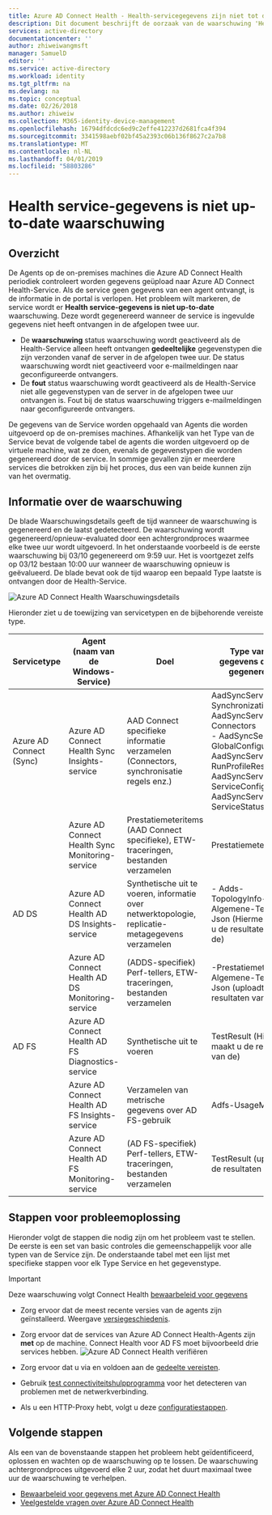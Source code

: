 ```yaml
---
title: Azure AD Connect Health - Health-servicegegevens zijn niet tot de datum-waarschuwing | Microsoft Docs
description: Dit document beschrijft de oorzaak van de waarschuwing 'Health service-gegevens is niet up-to-date' en het oplossen van deze.
services: active-directory
documentationcenter: ''
author: zhiweiwangmsft
manager: SamuelD
editor: ''
ms.service: active-directory
ms.workload: identity
ms.tgt_pltfrm: na
ms.devlang: na
ms.topic: conceptual
ms.date: 02/26/2018
ms.author: zhiweiw
ms.collection: M365-identity-device-management
ms.openlocfilehash: 16794dfdcdc6ed9c2effe412237d2681fca4f394
ms.sourcegitcommit: 3341598aebf02bf45a2393c06b136f8627c2a7b8
ms.translationtype: MT
ms.contentlocale: nl-NL
ms.lasthandoff: 04/01/2019
ms.locfileid: "58803286"
---
```

# <a name="health-service-data-is-not-up-to-date-alert"></a>Health service-gegevens is niet up-to-date waarschuwing

## <a name="overview"></a>Overzicht
De Agents op de on-premises machines die Azure AD Connect Health periodiek controleert worden gegevens geüpload naar Azure AD Connect Health-Service. Als de service geen gegevens van een agent ontvangt, is de informatie in de portal is verlopen. Het probleem wilt markeren, de service wordt er **Health service-gegevens is niet up-to-date** waarschuwing. Deze wordt gegenereerd wanneer de service is ingevulde gegevens niet heeft ontvangen in de afgelopen twee uur.  

* De **waarschuwing** status waarschuwing wordt geactiveerd als de Health-Service alleen heeft ontvangen **gedeeltelijke** gegevenstypen die zijn verzonden vanaf de server in de afgelopen twee uur. De status waarschuwing wordt niet geactiveerd voor e-mailmeldingen naar geconfigureerde ontvangers. 
* De **fout** status waarschuwing wordt geactiveerd als de Health-Service niet alle gegevenstypen van de server in de afgelopen twee uur ontvangen is. Fout bij de status waarschuwing triggers e-mailmeldingen naar geconfigureerde ontvangers.

De gegevens van de Service worden opgehaald van Agents die worden uitgevoerd op de on-premises machines. Afhankelijk van het Type van de Service bevat de volgende tabel de agents die worden uitgevoerd op de virtuele machine, wat ze doen, evenals de gegevenstypen die worden gegenereerd door de service. In sommige gevallen zijn er meerdere services die betrokken zijn bij het proces, dus een van beide kunnen zijn van het overmatig. 

## <a name="understanding-the-alert"></a>Informatie over de waarschuwing
De blade Waarschuwingsdetails geeft de tijd wanneer de waarschuwing is gegenereerd en de laatst gedetecteerd. De waarschuwing wordt gegenereerd/opnieuw-evaluated door een achtergrondproces waarmee elke twee uur wordt uitgevoerd. In het onderstaande voorbeeld is de eerste waarschuwing bij 03/10 gegenereerd om 9:59 uur. Het is voortgezet zelfs op 03/12 bestaan 10:00 uur wanneer de waarschuwing opnieuw is geëvalueerd.
De blade bevat ook de tijd waarop een bepaald Type laatste is ontvangen door de Health-Service. 
 
 ![Azure AD Connect Health Waarschuwingsdetails](./media/how-to-connect-health-data-freshness/data-freshness-details.png)
 
Hieronder ziet u de toewijzing van servicetypen en de bijbehorende vereiste type.

| Servicetype | Agent (naam van de Windows-Service) | Doel | Type van de gegevens die zijn gegenereerd  |
| --- | --- | --- | --- |  
| Azure AD Connect (Sync) | Azure AD Connect Health Sync Insights-service | AAD Connect specifieke informatie verzamelen (Connectors, synchronisatie regels enz.) | AadSyncService-SynchronizationRules <br />  AadSyncService-Connectors <br /> - AadSyncService-GlobalConfigurations  <br />  AadSyncService-RunProfileResults <br /> AadSyncService-ServiceConfigurations <br /> AadSyncService-ServiceStatus   |
|  | Azure AD Connect Health Sync Monitoring-service | Prestatiemeteritems (AAD Connect specifieke), ETW-traceringen, bestanden verzamelen | Prestatiemeteritem |
| AD DS | Azure AD Connect Health AD DS Insights-service | Synthetische uit te voeren, informatie over netwerktopologie, replicatie-metagegevens verzamelen |  - Adds-TopologyInfo-Json <br /> Algemene-TestData-Json (Hiermee maakt u de resultaten van de)   | 
|  | Azure AD Connect Health AD DS Monitoring-service | (ADDS-specifiek) Perf-tellers, ETW-traceringen, bestanden verzamelen | -Prestatiemeteritem  <br /> Algemene-TestData-Json (uploadt de resultaten van de)  |
| AD FS | Azure AD Connect Health AD FS Diagnostics-service | Synthetische uit te voeren | TestResult (Hiermee maakt u de resultaten van de) | 
| | Azure AD Connect Health AD FS Insights-service  | Verzamelen van metrische gegevens over AD FS-gebruik | Adfs-UsageMetrics |
| | Azure AD Connect Health AD FS Monitoring-service | (AD FS-specifiek) Perf-tellers, ETW-traceringen, bestanden verzamelen | TestResult (uploadt de resultaten van de) |

## <a name="troubleshooting-steps"></a>Stappen voor probleemoplossing 

Hieronder volgt de stappen die nodig zijn om het probleem vast te stellen. De eerste is een set van basic controles die gemeenschappelijk voor alle typen van de Service zijn. De onderstaande tabel met een lijst met specifieke stappen voor elk Type Service en het gegevenstype. 

> [!IMPORTANT] 
> Deze waarschuwing volgt Connect Health [bewaarbeleid voor gegevens](reference-connect-health-user-privacy.md#data-retention-policy)

* Zorg ervoor dat de meest recente versies van de agents zijn geïnstalleerd. Weergave [versiegeschiedenis](reference-connect-health-version-history.md). 
* Zorg ervoor dat de services van Azure AD Connect Health-Agents zijn **met** op de machine. Connect Health voor AD FS moet bijvoorbeeld drie services hebben.
  ![Azure AD Connect Health verifiëren](./media/how-to-connect-health-agent-install/install5.png)

* Zorg ervoor dat u via en voldoen aan de [gedeelte vereisten](how-to-connect-health-agent-install.md#requirements).
* Gebruik [test connectiviteitshulpprogramma](how-to-connect-health-agent-install.md#test-connectivity-to-azure-ad-connect-health-service) voor het detecteren van problemen met de netwerkverbinding.
* Als u een HTTP-Proxy hebt, volgt u deze [configuratiestappen](how-to-connect-health-agent-install.md#configure-azure-ad-connect-health-agents-to-use-http-proxy). 


## <a name="next-steps"></a>Volgende stappen
Als een van de bovenstaande stappen het probleem hebt geïdentificeerd, oplossen en wachten op de waarschuwing op te lossen. De waarschuwing achtergrondproces uitgevoerd elke 2 uur, zodat het duurt maximaal twee uur de waarschuwing te verhelpen. 

* [Bewaarbeleid voor gegevens met Azure AD Connect Health](reference-connect-health-user-privacy.md#data-retention-policy)
* [Veelgestelde vragen over Azure AD Connect Health](reference-connect-health-faq.md)
